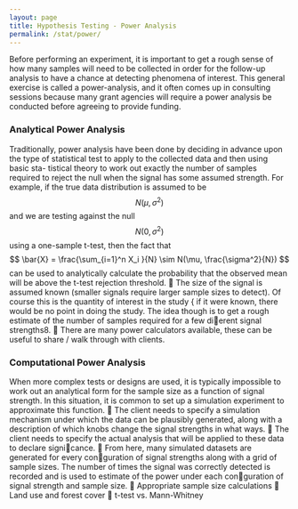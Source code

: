 ```yaml
---
layout: page
title: Hypothesis Testing - Power Analysis
permalink: /stat/power/
---
```


Before performing an experiment, it is important to get a rough sense of how
many samples will need to be collected in order for the follow-up analysis to have
a chance at detecting phenomena of interest. This general exercise is called a
power-analysis, and it often comes up in consulting sessions because many grant
agencies will require a power analysis be conducted before agreeing to provide
funding.


### Analytical Power Analysis
Traditionally, power analysis have been done by deciding in advance upon the
type of statistical test to apply to the collected data and then using basic sta-
tistical theory to work out exactly the number of samples required to reject the
null when the signal has some assumed strength.
 For example, if the true data distribution is assumed to be  $$ N(\mu, \sigma^2)$$ and we are testing against the null   $$ N(0, \sigma^2) $$
using a one-sample t-test,
then the fact that $$ \bar{X} = \frac{\sum_{i=1}^n X_i }{N} \sim N(\mu, \frac{\sigma^2}{N}) $$
can be used to analytically calculate
the probability that the observed mean will be above the t-test rejection
threshold.
 The size of the signal is assumed known (smaller signals require larger
sample sizes to detect). Of course this is the quantity of interest in the
study { if it were known, there would be no point in doing the study. The
idea though is to get a rough estimate of the number of samples required
for a few dierent signal strengths8.
 There are many power calculators available, these can be useful to share
/ walk through with clients.


### Computational Power Analysis
When more complex tests or designs are used, it is typically impossible to work
out an analytical form for the sample size as a function of signal strength. In
this situation, it is common to set up a simulation experiment to approximate
this function.
 The client needs to specify a simulation mechanism under which the data
can be plausibly generated, along with a description of which knobs change
the signal strengths in what ways.
 The client needs to specify the actual analysis that will be applied to these
data to declare signicance.
 From here, many simulated datasets are generated for every conguration
of signal strengths along with a grid of sample sizes. The number of times
the signal was correctly detected is recorded and is used to estimate of the
power under each conguration of signal strength and sample size.
 Appropriate sample size calculations
 Land use and forest cover
 t-test vs. Mann-Whitney